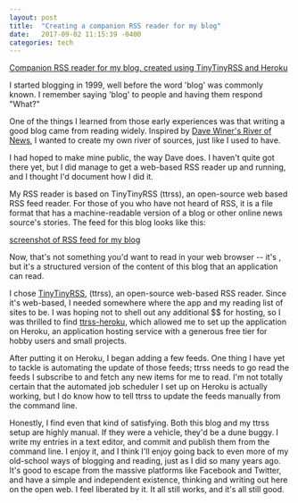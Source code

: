 ```yaml
---
layout: post
title:  "Creating a companion RSS reader for my blog"
date:   2017-09-02 11:15:39 -0400
categories: tech
---
```

[Companion RSS reader for my blog, created using TinyTinyRSS and Heroku](https://farm5.staticflickr.com/4361/36809067462_a9c334467f_b.jpg)

I started blogging in 1999, well before the word 'blog' was commonly known. I remember saying 'blog' to people and having them respond "What?"

One of the things I learned from those early experiences was that writing a good blog came from reading widely. Inspired by [Dave Winer's River of News](http://scripting.com/river), I wanted to create my own river of sources, just like I used to have.

I had hoped to make mine public, the way Dave does. I haven't quite got there yet, but I did manage to get a web-based RSS reader up and running, and I thought I'd document how I did it.

My RSS reader is based on TinyTinyRSS (ttrss), an open-source web based RSS feed reader. For those of you who have not heard of RSS, it is a file format that has a machine-readable version of a blog or other online news source's stories. The feed for this blog looks like this:

[screenshot of RSS feed for my blog](https://farm5.staticflickr.com/4341/36145304664_a0f90fe2e9_b.jpg)

Now, that's not something you'd want to read in your web browser -- it's , but it's a structured version of the content of this blog that an application can read.

I chose [TinyTinyRSS](https://git.tt-rss.org/git/tt-rss/wiki), (ttrss), an open-source web-based RSS reader. Since it's web-based, I needed somewhere where the app and my reading list of sites to be. I was hoping not to shell out any additional $$ for hosting, so I was thrilled to find [ttrss-heroku](https://github.com/serl/ttrss-heroku), which allowed me to set up the application on Heroku, an application hosting service with a generous free tier for hobby users and small projects.

After putting it on Heroku, I began adding a few feeds. One thing I have yet to tackle is automating the update of those feeds; ttrss needs to go read the feeds I subscribe to and fetch any new items for me to read. I'm not totally certain that the automated job scheduler I set up on Heroku is actually working, but I do know how to tell ttrss to update the feeds manually from the command line.

Honestly, I find even that kind of satisfying. Both this blog and my ttrss setup are highly manual. If they were a vehicle, they'd be a dune buggy. I write my entries in a text editor, and commit and publish them from the command line. I enjoy it, and I think I'll enjoy going back to even more of my old-school ways of blogging and reading, just as I did so many years ago. It's good to escape from the massive platforms like Facebook and Twitter, and have a simple and independent existence, thinking and writing out here on the open web. I feel liberated by it. It all still works, and it's all still good. 
